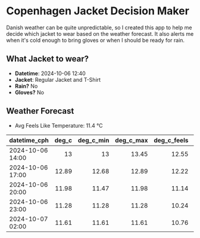 
# Copenhagen Jacket Decision Maker

Danish weather can be quite unpredictable, so I created this app to help me decide which jacket to wear based on the weather forecast. 
It also alerts me when it's cold enough to bring gloves or when I should be ready for rain.

## What Jacket to wear?

- **Datetime**: 2024-10-06 12:40
- **Jacket**: Regular Jacket and T-Shirt
- **Rain?** No
- **Gloves?** No

## Weather Forecast
- Avg Feels Like Temperature: 11.4 °C

| datetime_cph     |   deg_c |   deg_c_min |   deg_c_max |   deg_c_feels | weather   | wind   | rain   |
|:-----------------|--------:|------------:|------------:|--------------:|:----------|:-------|:-------|
| 2024-10-06 14:00 |   13    |       13    |       13.45 |         12.55 | Clouds    | Low    | None   |
| 2024-10-06 17:00 |   12.89 |       12.68 |       12.89 |         12.22 | Clouds    | Low    | None   |
| 2024-10-06 20:00 |   11.98 |       11.47 |       11.98 |         11.14 | Clouds    | Low    | None   |
| 2024-10-06 23:00 |   11.28 |       11.28 |       11.28 |         10.24 | Clear     | Low    | None   |
| 2024-10-07 02:00 |   11.61 |       11.61 |       11.61 |         10.76 | Clear     | Low    | None   |
        